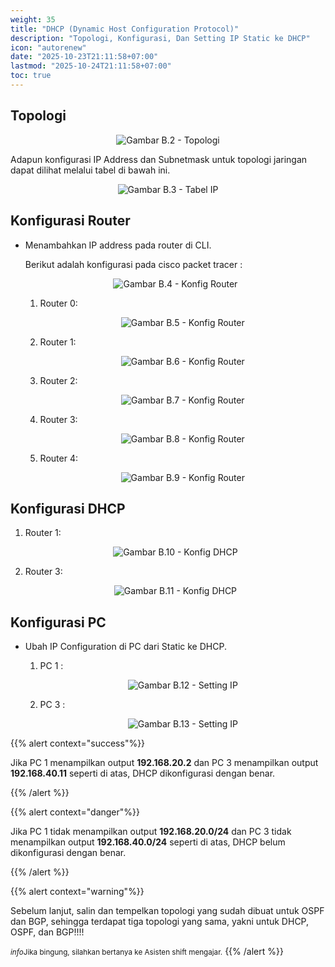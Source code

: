 ```yaml
---
weight: 35
title: "DHCP (Dynamic Host Configuration Protocol)"
description: "Topologi, Konfigurasi, Dan Setting IP Static ke DHCP"
icon: "autorenew"
date: "2025-10-23T21:11:58+07:00"
lastmod: "2025-10-24T21:11:58+07:00"
toc: true
---
```


## Topologi

<center>
<img src="/images/babSix/b.2.PNG" alt="Gambar B.2 - Topologi" class="img-fluid mb-3 responsive-img">
</center>

Adapun konfigurasi IP Address dan Subnetmask untuk topologi jaringan dapat dilihat melalui tabel di bawah ini.

<center>
<img src="/images/babSix/b.3.PNG" alt="Gambar B.3 - Tabel IP" class="img-fluid mb-3 responsive-img">
</center>

## Konfigurasi Router

- Menambahkan IP address pada router di CLI.

  Berikut adalah konfigurasi pada cisco packet tracer :

  <center>
  <img src="/images/babSix/b.4.PNG" alt="Gambar B.4 - Konfig Router" class="img-fluid mb-3 responsive-img">
  </center>

  1.  Router 0:
      <center>
      <img src="/images/babSix/b.5.PNG" alt="Gambar B.5 - Konfig Router" class="img-fluid mb-3 responsive-img">
      </center>

  2.  Router 1:
      <center>
      <img src="/images/babSix/b.6.PNG" alt="Gambar B.6 - Konfig Router" class="img-fluid mb-3 responsive-img">
      </center>

  3.  Router 2:
      <center>
      <img src="/images/babSix/b.7.PNG" alt="Gambar B.7 - Konfig Router" class="img-fluid mb-3 responsive-img">
      </center>

  4.  Router 3:
      <center>
      <img src="/images/babSix/b.8.PNG" alt="Gambar B.8 - Konfig Router" class="img-fluid mb-3 responsive-img">
      </center>

  5.  Router 4:
      <center>
      <img src="/images/babSix/b.9.PNG" alt="Gambar B.9 - Konfig Router" class="img-fluid mb-3 responsive-img">
      </center>

## Konfigurasi DHCP

1.  Router 1:
    <center>
    <img src="/images/babSix/b.10.png" alt="Gambar B.10 - Konfig DHCP" class="img-fluid mb-3 responsive-img">
    </center>

2.  Router 3:
    <center>
    <img src="/images/babSix/b.11.PNG" alt="Gambar B.11 - Konfig DHCP" class="img-fluid mb-3 responsive-img">
    </center>

## Konfigurasi PC

- Ubah IP Configuration di PC dari Static ke DHCP.

  1.  PC 1 :

      <center>
      <img src="/images/babSix/b.12.PNG" alt="Gambar B.12 - Setting IP" class="img-fluid mb-3 responsive-img">
      </center>

  2.  PC 3 :

      <center>
      <img src="/images/babSix/b.13.PNG" alt="Gambar B.13 - Setting IP" class="img-fluid mb-3 responsive-img">
      </center>

{{% alert context="success"%}}

<p>
Jika PC 1 menampilkan output <strong>192.168.20.2</strong> dan PC 3 menampilkan output <strong>192.168.40.11</strong> seperti di atas, DHCP dikonfigurasi dengan benar.
</p>
{{% /alert %}}

{{% alert context="danger"%}}

<p>
Jika PC 1 tidak menampilkan output <strong>192.168.20.0/24</strong> dan PC 3 tidak menampilkan output <strong>192.168.40.0/24</strong> seperti di atas, DHCP belum dikonfigurasi dengan benar.
</p>
{{% /alert %}}

{{% alert context="warning"%}}

<p>
Sebelum lanjut, salin dan tempelkan topologi yang sudah dibuat
untuk OSPF dan BGP, sehingga terdapat tiga topologi yang sama, yakni untuk DHCP, OSPF, dan BGP!!!!
</p>
<small class="text-muted"><i class="material-icons align-middle me-1">info</i>Jika bingung, silahkan bertanya ke Asisten shift mengajar.</small>
{{% /alert %}}
